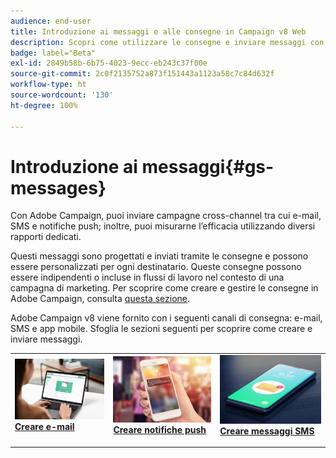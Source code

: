 ```yaml
---
audience: end-user
title: Introduzione ai messaggi e alle consegne in Campaign v8 Web
description: Scopri come utilizzare le consegne e inviare messaggi con Campaign Web
badge: label="Beta"
exl-id: 2849b58b-6b75-4023-9ecc-eb243c37f00e
source-git-commit: 2c0f2135752a873f151443a1123a58c7c84d632f
workflow-type: ht
source-wordcount: '130'
ht-degree: 100%

---
```


# Introduzione ai messaggi{#gs-messages}

Con Adobe Campaign, puoi inviare campagne cross-channel tra cui e-mail, SMS e notifiche push; inoltre, puoi misurarne l’efficacia utilizzando diversi rapporti dedicati.

Questi messaggi sono progettati e inviati tramite le consegne e possono essere personalizzati per ogni destinatario. Queste consegne possono essere indipendenti o incluse in flussi di lavoro nel contesto di una campagna di marketing. Per scoprire come creare e gestire le consegne in Adobe Campaign, consulta [questa sezione](gs-deliveries.md).

Adobe Campaign v8 viene fornito con i seguenti canali di consegna: e-mail, SMS e app mobile. Sfoglia le sezioni seguenti per scoprire come creare e inviare messaggi.

<table style="table-layout:fixed">
    <tr style="border: 0;">
    <td>
    <a href="../email/create-email.md">
    <img alt="E-mail" src="assets/do-not-localize/email.jpg">
    </a>
    <div><a href="../email/create-email.md"><strong>Creare e-mail</strong>
    </div>
    <p>
    </td>
    <td>
    <a href="../push/create-push.md">
      <img alt="Push" src="assets/do-not-localize/push.jpg">
    </a>
    <div>
    <a href="../push/gs-push.md"><strong>Creare notifiche push</strong></a>
    </div>
    <p>
    </td>
    <td>
    <a href="../sms/create-sms.md">
      <img alt="SMS" src="assets/do-not-localize/sms.jpg">
    </a>
    <div>
    <a href="../sms/create-sms.md"><strong>Creare messaggi SMS</strong></a>
    </div>
    <p>
    </td>
    </tr>
    </table>

